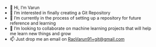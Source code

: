 - 👋 Hi, I’m Varun
- 👀 I’m interested in finally creating a Git Repository
- 🌱 I’m currently in the process of setting up a repository for future reference and learning
- 💞️ I’m looking to collaborate on machine learning projects that will help me learn new things and grow
- 📫 Just drop me an email on RaoVarun91+git@gmail.com

<!---
raovarun91/raovarun91 is a ✨ special ✨ repository because its `README.md` (this file) appears on your GitHub profile.
You can click the Preview link to take a look at your changes.
--->
